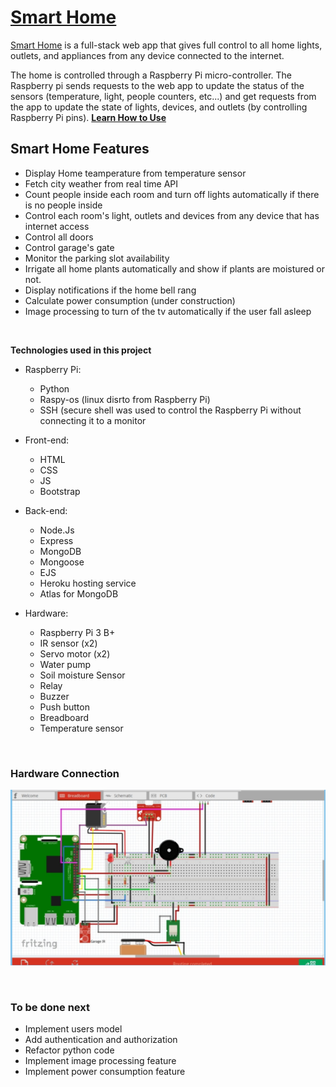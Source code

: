 # [Smart Home](https://ecen-smart-home.herokuapp.com/)

[Smart Home](https://ecen-smart-home.herokuapp.com/) is a full-stack web app that gives full control to all home lights, outlets, and appliances from any device connected to the internet.

The home is controlled through a Raspberry Pi micro-controller. The Raspberry pi sends requests to the web app to update the status of the sensors (temperature, light, people counters, etc...) and get requests from the app to update the state of lights, devices, and outlets (by controlling Raspberry Pi pins).
**[Learn How to Use](https://ecen-smart-home.herokuapp.com/learn)**
<br>
## Smart Home Features
- Display Home teamperature from temperature sensor
- Fetch city weather from real time API
- Count people inside each room and turn off lights automatically if there is no people inside
- Control each room's light, outlets and devices from any device that has internet access
- Control all doors
- Control garage's gate
- Monitor the parking slot availability 
- Irrigate all home plants automatically and show if plants are moistured or not.
- Display notifications if the home bell rang
- Calculate power consumption (under construction)
- Image processing to turn of the tv automatically if the user fall asleep

<br>

**Technologies used in this project**

- Raspberry Pi:
  - Python
  - Raspy-os (linux disrto from Raspberry Pi)
  - SSH (secure shell was used to control the Raspberry Pi without connecting it to a monitor

- Front-end:
  - HTML
  - CSS
  - JS 
  - Bootstrap
  
- Back-end:
  - Node.Js
  - Express
  - MongoDB
  - Mongoose
  - EJS
  - Heroku hosting service
  - Atlas for MongoDB


- Hardware:
  - Raspberry Pi 3 B+
  - IR sensor (x2)
  - Servo motor (x2)
  - Water pump
  - Soil moisture Sensor
  - Relay
  - Buzzer
  - Push button
  - Breadboard
  - Temperature sensor

<br>

### Hardware Connection

![image info](https://raw.githubusercontent.com/hossamhamzahm/smart_home/main/Smart%20home%20frtzing%20diagram.png)

<br>

### To be done next
- Implement users model
- Add authentication and authorization
- Refactor python code
- Implement image processing feature
- Implement power consumption feature
